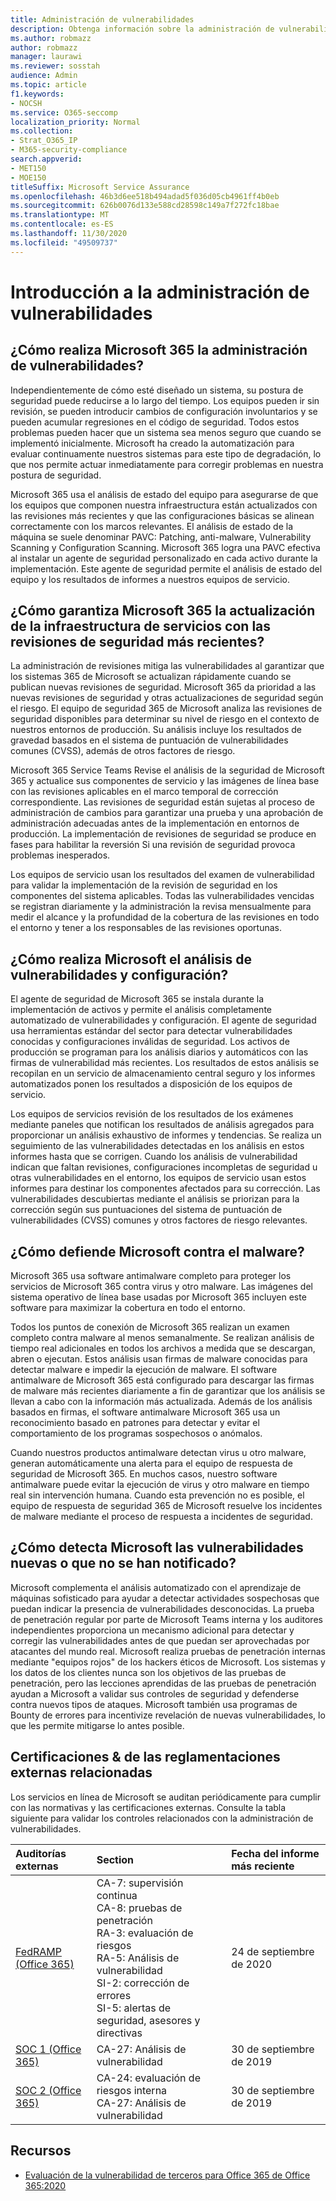 ```yaml
---
title: Administración de vulnerabilidades
description: Obtenga información sobre la administración de vulnerabilidades en Microsoft 365
ms.author: robmazz
author: robmazz
manager: laurawi
ms.reviewer: sosstah
audience: Admin
ms.topic: article
f1.keywords:
- NOCSH
ms.service: O365-seccomp
localization_priority: Normal
ms.collection:
- Strat_O365_IP
- M365-security-compliance
search.appverid:
- MET150
- MOE150
titleSuffix: Microsoft Service Assurance
ms.openlocfilehash: 46b3d6ee518b494adad5f036d05cb4961ff4b0eb
ms.sourcegitcommit: 626b0076d133e588cd28598c149a7f272fc18bae
ms.translationtype: MT
ms.contentlocale: es-ES
ms.lasthandoff: 11/30/2020
ms.locfileid: "49509737"
---
```

# <a name="vulnerability-management-overview"></a>Introducción a la administración de vulnerabilidades

## <a name="how-does-microsoft-365-conduct-vulnerability-management"></a>¿Cómo realiza Microsoft 365 la administración de vulnerabilidades?

Independientemente de cómo esté diseñado un sistema, su postura de seguridad puede reducirse a lo largo del tiempo. Los equipos pueden ir sin revisión, se pueden introducir cambios de configuración involuntarios y se pueden acumular regresiones en el código de seguridad. Todos estos problemas pueden hacer que un sistema sea menos seguro que cuando se implementó inicialmente. Microsoft ha creado la automatización para evaluar continuamente nuestros sistemas para este tipo de degradación, lo que nos permite actuar inmediatamente para corregir problemas en nuestra postura de seguridad.

Microsoft 365 usa el análisis de estado del equipo para asegurarse de que los equipos que componen nuestra infraestructura están actualizados con las revisiones más recientes y que las configuraciones básicas se alinean correctamente con los marcos relevantes. El análisis de estado de la máquina se suele denominar PAVC: Patching, anti-malware, Vulnerability Scanning y Configuration Scanning. Microsoft 365 logra una PAVC efectiva al instalar un agente de seguridad personalizado en cada activo durante la implementación. Este agente de seguridad permite el análisis de estado del equipo y los resultados de informes a nuestros equipos de servicio.

## <a name="how-does-microsoft-365-ensure-service-infrastructure-is-up-to-date-with-the-latest-security-patches"></a>¿Cómo garantiza Microsoft 365 la actualización de la infraestructura de servicios con las revisiones de seguridad más recientes?

La administración de revisiones mitiga las vulnerabilidades al garantizar que los sistemas 365 de Microsoft se actualizan rápidamente cuando se publican nuevas revisiones de seguridad. Microsoft 365 da prioridad a las nuevas revisiones de seguridad y otras actualizaciones de seguridad según el riesgo. El equipo de seguridad 365 de Microsoft analiza las revisiones de seguridad disponibles para determinar su nivel de riesgo en el contexto de nuestros entornos de producción. Su análisis incluye los resultados de gravedad basados en el sistema de puntuación de vulnerabilidades comunes (CVSS), además de otros factores de riesgo.

Microsoft 365 Service Teams Revise el análisis de la seguridad de Microsoft 365 y actualice sus componentes de servicio y las imágenes de línea base con las revisiones aplicables en el marco temporal de corrección correspondiente. Las revisiones de seguridad están sujetas al proceso de administración de cambios para garantizar una prueba y una aprobación de administración adecuadas antes de la implementación en entornos de producción. La implementación de revisiones de seguridad se produce en fases para habilitar la reversión Si una revisión de seguridad provoca problemas inesperados.

Los equipos de servicio usan los resultados del examen de vulnerabilidad para validar la implementación de la revisión de seguridad en los componentes del sistema aplicables. Todas las vulnerabilidades vencidas se registran diariamente y la administración la revisa mensualmente para medir el alcance y la profundidad de la cobertura de las revisiones en todo el entorno y tener a los responsables de las revisiones oportunas.

## <a name="how-does-microsoft-conduct-vulnerability-and-configuration-scanning"></a>¿Cómo realiza Microsoft el análisis de vulnerabilidades y configuración?

El agente de seguridad de Microsoft 365 se instala durante la implementación de activos y permite el análisis completamente automatizado de vulnerabilidades y configuración. El agente de seguridad usa herramientas estándar del sector para detectar vulnerabilidades conocidas y configuraciones inválidas de seguridad. Los activos de producción se programan para los análisis diarios y automáticos con las firmas de vulnerabilidad más recientes. Los resultados de estos análisis se recopilan en un servicio de almacenamiento central seguro y los informes automatizados ponen los resultados a disposición de los equipos de servicio.

Los equipos de servicios revisión de los resultados de los exámenes mediante paneles que notifican los resultados de análisis agregados para proporcionar un análisis exhaustivo de informes y tendencias. Se realiza un seguimiento de las vulnerabilidades detectadas en los análisis en estos informes hasta que se corrigen. Cuando los análisis de vulnerabilidad indican que faltan revisiones, configuraciones incompletas de seguridad u otras vulnerabilidades en el entorno, los equipos de servicio usan estos informes para destinar los componentes afectados para su corrección. Las vulnerabilidades descubiertas mediante el análisis se priorizan para la corrección según sus puntuaciones del sistema de puntuación de vulnerabilidades (CVSS) comunes y otros factores de riesgo relevantes.

## <a name="how-does-microsoft-defend-against-malware"></a>¿Cómo defiende Microsoft contra el malware?

Microsoft 365 usa software antimalware completo para proteger los servicios de Microsoft 365 contra virus y otro malware. Las imágenes del sistema operativo de línea base usadas por Microsoft 365 incluyen este software para maximizar la cobertura en todo el entorno.

Todos los puntos de conexión de Microsoft 365 realizan un examen completo contra malware al menos semanalmente. Se realizan análisis de tiempo real adicionales en todos los archivos a medida que se descargan, abren o ejecutan. Estos análisis usan firmas de malware conocidas para detectar malware e impedir la ejecución de malware. El software antimalware de Microsoft 365 está configurado para descargar las firmas de malware más recientes diariamente a fin de garantizar que los análisis se llevan a cabo con la información más actualizada. Además de los análisis basados en firmas, el software antimalware Microsoft 365 usa un reconocimiento basado en patrones para detectar y evitar el comportamiento de los programas sospechosos o anómalos.

Cuando nuestros productos antimalware detectan virus u otro malware, generan automáticamente una alerta para el equipo de respuesta de seguridad de Microsoft 365. En muchos casos, nuestro software antimalware puede evitar la ejecución de virus y otro malware en tiempo real sin intervención humana. Cuando esta prevención no es posible, el equipo de respuesta de seguridad 365 de Microsoft resuelve los incidentes de malware mediante el proceso de respuesta a incidentes de seguridad.

## <a name="how-does-microsoft-detect-new-or-unreported-vulnerabilities"></a>¿Cómo detecta Microsoft las vulnerabilidades nuevas o que no se han notificado?

Microsoft complementa el análisis automatizado con el aprendizaje de máquinas sofisticado para ayudar a detectar actividades sospechosas que puedan indicar la presencia de vulnerabilidades desconocidas. La prueba de penetración regular por parte de Microsoft Teams interna y los auditores independientes proporciona un mecanismo adicional para detectar y corregir las vulnerabilidades antes de que puedan ser aprovechadas por atacantes del mundo real. Microsoft realiza pruebas de penetración internas mediante "equipos rojos" de los hackers éticos de Microsoft. Los sistemas y los datos de los clientes nunca son los objetivos de las pruebas de penetración, pero las lecciones aprendidas de las pruebas de penetración ayudan a Microsoft a validar sus controles de seguridad y defenderse contra nuevos tipos de ataques. Microsoft también usa programas de Bounty de errores para incentivize revelación de nuevas vulnerabilidades, lo que les permite mitigarse lo antes posible.

## <a name="related-external-regulations--certifications"></a>Certificaciones & de las reglamentaciones externas relacionadas

Los servicios en línea de Microsoft se auditan periódicamente para cumplir con las normativas y las certificaciones externas. Consulte la tabla siguiente para validar los controles relacionados con la administración de vulnerabilidades.

| **Auditorías externas** | **Section** | **Fecha del informe más reciente** |
|:--------|:-------|:---------|
| [FedRAMP (Office 365)](https://compliance.microsoft.com/compliancemanager) | CA-7: supervisión continua <br> CA-8: pruebas de penetración <br> RA-3: evaluación de riesgos <br> RA-5: Análisis de vulnerabilidad <br> SI-2: corrección de errores <br> SI-5: alertas de seguridad, asesores y directivas | 24 de septiembre de 2020 |
| [SOC 1 (Office 365)](https://servicetrust.microsoft.com/ViewPage/MSComplianceGuideV3?command=Download&downloadType=Document&downloadId=b07c0f7b-6bd5-4544-8255-7a5f14bf914a&tab=7027ead0-3d6b-11e9-b9e1-290b1eb4cdeb&docTab=7027ead0-3d6b-11e9-b9e1-290b1eb4cdeb_SOC_/_SSAE_16_Reports) | CA-27: Análisis de vulnerabilidad | 30 de septiembre de 2019 |
| [SOC 2 (Office 365)](https://servicetrust.microsoft.com/ViewPage/MSComplianceGuideV3?command=Download&downloadType=Document&downloadId=fa062990-e758-4ddc-ace3-7fb21a301d09&tab=7027ead0-3d6b-11e9-b9e1-290b1eb4cdeb&docTab=7027ead0-3d6b-11e9-b9e1-290b1eb4cdeb_SOC_/_SSAE_16_Rep-11e9-b9e1-290b1eb4cdeb_SOC_/_SSAE_16_Reports) | CA-24: evaluación de riesgos interna <br> CA-27: Análisis de vulnerabilidad | 30 de septiembre de 2019 |

## <a name="resources"></a>Recursos

- [Evaluación de la vulnerabilidad de terceros para Office 365 de Office 365:2020](https://servicetrust.microsoft.com/ViewPage/TrustDocumentsV3?command=Download&downloadType=Document&downloadId=1b28d36f-a009-424d-9a31-c18330d135a0&tab=7f51cb60-3d6c-11e9-b2af-7bb9f5d2d913&docTab=7f51cb60-3d6c-11e9-b2af-7bb9f5d2d913_Pen_Test_and_Security_Assessments)
